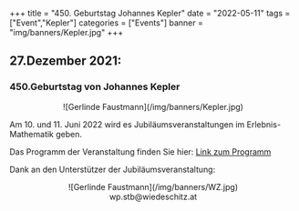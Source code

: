 +++
title = "450. Geburtstag Johannes Kepler"
date = "2022-05-11"
tags = ["Event","Kepler"]
categories = ["Events"]
banner = "img/banners/Kepler.jpg"
+++
<h2>27.Dezember 2021:</h2>

<h3>450.Geburtstag von Johannes Kepler</h3>

<center>
![Gerlinde Faustmann](/img/banners/Kepler.jpg)
</center>

<p>
Am 10. und 11. Juni 2022 wird es Jubiläumsveranstaltungen im
Erlebnis-Mathematik geben.

Das Programm der Veranstaltung finden Sie hier:
<a href="/img/banners/Programm-Kepler.pdf">Link zum Programm</a>
</p>

Dank an den Unterstützer der Jubiläumsveranstaltung:
<center>
![Gerlinde Faustmann](/img/banners/WZ.jpg)
<br>wp.stb@wiedeschitz.at
</center>

